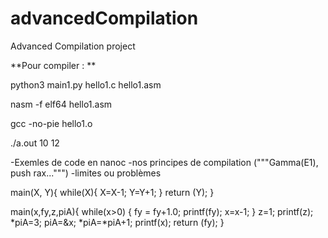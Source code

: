 # advancedCompilation
Advanced Compilation project


**Pour compiler : **

python3 main1.py hello1.c hello1.asm

nasm -f elf64 hello1.asm

gcc -no-pie hello1.o

./a.out <x> <fy> <z> <piA>10 12



-Exemles de code en nanoc
-nos principes de compilation ("""Gamma(E1), push rax...""")
-limites ou problèmes

main(X, Y){
    while(X){
        X=X-1;
        Y=Y+1;
    }
    return (Y);
}

main(x,fy,z,piA){
    while(x>0) {
        fy = fy+1.0;
        printf(fy);
        x=x-1;
    }
    z=1;
    printf(z);
    *piA=3;
    piA=&x;
    *piA=*piA+1;
    printf(x);
    return (fy);
}